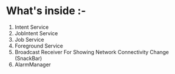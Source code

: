 # What's inside :- 

1. Intent Service
2. JobIntent Service
3. Job Service
4. Foreground Service
5. Broadcast Receiver For Showing Network Connectivity Change (SnackBar)
6. AlarmManager 
